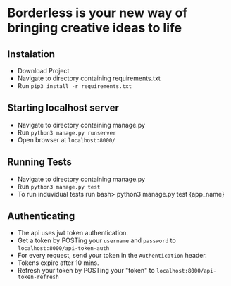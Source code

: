 # Borderless is your new way of bringing creative ideas to life
## Instalation

* Download Project
* Navigate to directory containing requirements.txt
* Run `pip3 install -r requirements.txt`

## Starting localhost server

* Navigate to directory containing manage.py
* Run `python3 manage.py runserver`
* Open browser at `localhost:8000/`

## Running Tests

* Navigate to directory containing manage.py
* Run `python3 manage.py test`
* To run induvidual tests run bash> python3 manage.py test {app_name}

## Authenticating

* The api uses jwt token authentication.
* Get a token by POSTing your `username` and `password` to `localhost:8000/api-token-auth`
* For every request, send your token in the `Authentication` header.
* Tokens expire after 10 mins.
* Refresh your token by POSTing your "token" to `localhost:8000/api-token-refresh`
